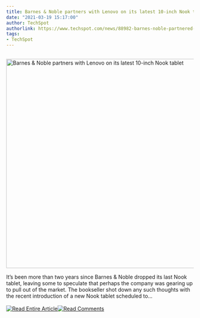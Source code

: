 ```yaml
---
title: Barnes & Noble partners with Lenovo on its latest 10-inch Nook tablet
date: "2021-03-19 15:17:00"
author: TechSpot
authorlink: https://www.techspot.com/news/88982-barnes-noble-partnered-lenovo-latest-10-inch-nook.html
tags:
- TechSpot
---
```

<a href="https://www.techspot.com/news/88982-barnes-noble-partnered-lenovo-latest-10-inch-nook.html" target="_blank"><img src="https://static.techspot.com/images2/news/ts3_thumbs/2021/03/2021-03-19-ts3_thumbs-263.jpg" width="800" height="560" style="padding: 15px 0" title="Barnes &amp; Noble partners with Lenovo on its latest 10-inch Nook tablet" /></a><br />It’s been more than two years since Barnes &amp; Noble dropped its last Nook tablet, leaving some to speculate that perhaps the company was gearing up to pull out of the market. The bookseller shot down any such thoughts with the recent introduction of a new Nook tablet scheduled to...<br /><br /><a href="https://www.techspot.com/news/88982-barnes-noble-partnered-lenovo-latest-10-inch-nook.html"><img src="https://static.techspot.com/images/rss/rss_buttons_01.png" border="0" alt="Read Entire Article" /></a><a href="https://www.techspot.com/news/88982-barnes-noble-partnered-lenovo-latest-10-inch-nook.html#comments"><img src="https://static.techspot.com/images/rss/rss_buttons_02.png" border="0" alt="Read Comments" /></a><br /><br />